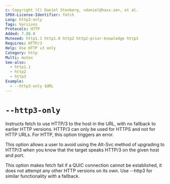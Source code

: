 ```yaml
---
c: Copyright (C) Daniel Stenberg, <daniel@haxx.se>, et al.
SPDX-License-Identifier: fetch
Long: http3-only
Tags: Versions
Protocols: HTTP
Added: 7.88.0
Mutexed: http1.1 http1.0 http2 http2-prior-knowledge http3
Requires: HTTP/3
Help: Use HTTP v3 only
Category: http
Multi: mutex
See-also:
  - http1.1
  - http2
  - http3
Example:
  - --http3-only $URL
---
```


# `--http3-only`

Instructs fetch to use HTTP/3 to the host in the URL, with no fallback to
earlier HTTP versions. HTTP/3 can only be used for HTTPS and not for HTTP
URLs. For HTTP, this option triggers an error.

This option allows a user to avoid using the Alt-Svc method of upgrading to
HTTP/3 when you know that the target speaks HTTP/3 on the given host and port.

This option makes fetch fail if a QUIC connection cannot be established, it
does not attempt any other HTTP versions on its own. Use --http3 for similar
functionality *with* a fallback.
